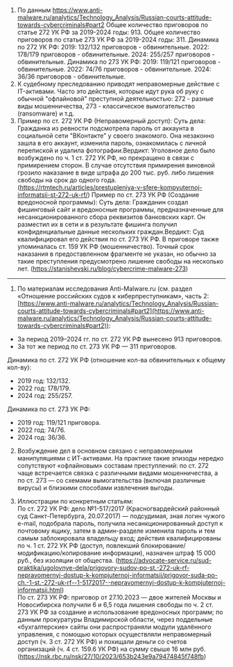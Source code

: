 1. По данным https://www.anti-malware.ru/analytics/Technology_Analysis/Russian-courts-attitude-towards-cybercriminals#part2
  Общее количество приговоров по статье 272 УК РФ за 2019-2024 годы: 913.
  Общее количество приговоров по статье 273 УК РФ за 2019-2024 годы: 311.
Динамика по 272 УК РФ: 
2019: 132/132 приговоров - обвинительные. 
2022: 178/179 приговоров - обвинительные. 
2024: 255/257 приговоров - обвинительные. 
Динамика по 273 УК РФ: 
2019: 119/121 приговоров - обвинительные. 
2022: 74/76 приговоров - обвинительные. 
2024: 36/36 приговоров - обвинительные. 
2. К судебному преследованию приводят неправомерные действие с IT-активами. Часто это действия, которые идут рука об руку с обычной "офлайновой" преступной деятельностью: 272 - разные виды мошенничества, 273 - классическое вымогательство (ransomware) и т.д.
3. Пример по ст. 272 УК РФ (Неправомерный доступ): Суть дела: Гражданка из ревности подсмотрела пароль от аккаунта в социальной сети "ВКонтакте" у своего знакомого. Она незаконно зашла в его аккаунт, изменила пароль, ознакомилась с личной перепиской и удалила фотографии.Вердикт: Уголовное дело было возбуждено по ч. 1 ст. 272 УК РФ, но прекращено в связи с примирением сторон. В случае отсутствия примирения виновной грозило наказание в виде штрафа до 200 тыс. руб. либо лишения свободы на срок до одного года. (https://rtmtech.ru/articles/prestupleniya-v-sfere-kompyuternoj-informatsii-st-272-uk-rf/)
Пример по ст. 273 УК РФ (Создание вредоносной программы): Суть дела: Гражданин создал фишинговый сайт и вредоносные программы, предназначенные для несанкционированного сбора реквизитов банковских карт. Он разместил их в сети и в результате фишинга получил конфиденциальные данные нескольких граждан.Вердикт: Суд квалифицировал его действия по ст. 273 УК РФ. В приговоре также упоминалась ст. 159 УК РФ (мошенничество). Точный срок наказания в предоставленном фрагменте не указан, но обычно за такие преступления предусмотрено лишение свободы на несколько лет. (https://stanishevski.ru/blog/cybercrime-malware-273)


---



1. По материалам исследования Anti-Malware.ru (см. раздел «Отношение российских судов к киберпреступникам», часть 2: [https://www.anti-malware.ru/analytics/Technology_Analysis/Russian-courts-attitude-towards-cybercriminals#part2](https://www.anti-malware.ru/analytics/Technology_Analysis/Russian-courts-attitude-towards-cybercriminals#part2)):
    
- За период 2019–2024 гг. по ст. 272 УК РФ вынесено 913 приговоров.
- За тот же период по ст. 273 УК РФ — 311 приговоров.

Динамика по ст. 272 УК РФ (отношение кол-ва обвинительных к общему кол-ву):

- 2019 год: 132/132.
- 2022 год: 178/179.
- 2024 год: 255/257.

Динамика по ст. 273 УК РФ:

- 2019 год: 119/121 приговора.
- 2022 год: 74/76.
- 2024 год: 36/36.

2. Возбуждение дел в основном связано с неправомерными манипуляциями с ИТ-активами. На практике такие эпизоды нередко сопутствуют «офлайновым» составам преступлений: по ст. 272 чаще встречается связка с различными видами мошенничества, а по ст. 273 — со схемами вымогательства (включая различные вирусы) и близкими способами извлечения выгоды.
    
3. Иллюстрации по конкретным статьям:  
	По ст. 272 УК РФ: дело №1-517/2017 (Красногвардейский районный суд Санкт-Петербурга, 20.07.2017) — подсудимая, зная логин чужого e-mail, подобрала пароль, получила несанкционированный доступ к почтовому ящику, затем в админ-разделе изменила пароль и тем самым заблокировала владельцу вход; действия квалифицированы по ч. 1 ст. 272 УК РФ (доступ, повлекший блокирование/модификацию/копирование информации), назначен штраф 15 000 руб., без изоляции от общества. (https://advocate-service.ru/sud-praktika/ugolovnye-dela/prigovory-sudov-po-st.-272-uk-rf-nepravomernyj-dostup-k-kompjuternoj-informatsii/prigovor-suda-po-ch.-1-st.-272-uk-rf--1-5172017--nepravomernyj-dostup-k-kompjuternoj-informatsii.html)   
    По ст. 273 УК РФ: приговор от 27.10.2023 — двое жителей Москвы и Новосибирска получили 6 и 6,5 года лишения свободы по ч. 2 ст. 273 УК РФ за создание и использование вредоносных программ; по данным прокуратуры Владимирской области, через поддельные «бухгалтерские» сайты они распространяли модули удалённого управления, с помощью которых осуществляли неправомерный доступ (ч. 3 ст. 272 УК РФ) и похищали деньги со счетов организаций (ч. 4 ст. 159.6 УК РФ) на сумму свыше 16 млн руб. (https://nsk.rbc.ru/nsk/27/10/2023/653b243e9a79474845f748fb)